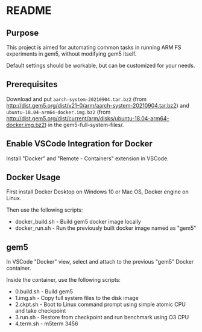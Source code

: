 # README

## Purpose

This project is aimed for automating common tasks in running ARM FS experiments in gem5, without modifying gem5 itself.

Default settings should be workable, but can be customized for your needs.

## Prerequisites

Download and put `aarch-system-20210904.tar.bz2` (from http://dist.gem5.org/dist/v21-0/arm/aarch-system-20210904.tar.bz2) and `ubuntu-18.04-arm64-docker.img.bz2` (from http://dist.gem5.org/dist/current/arm/disks/ubuntu-18.04-arm64-docker.img.bz2) in the gem5-full-system-files/.

## Enable VSCode Integration for Docker

Install "Docker" and "Remote - Containers" extension in VSCode.

## Docker Usage

First install Docker Desktop on Windows 10 or Mac OS, Docker engine on Linux.

Then use the following scripts:

- docker_build.sh - Build gem5 docker image locally
- docker_run.sh - Run the previously built docker image named as "gem5"

## gem5

In VSCode "Docker" view, select and attach to the previous "gem5" Docker container.

Inside the container, use the following scripts:

- 0.build.sh - Build gem5
- 1.img.sh - Copy full system files to the disk image
- 2.ckpt.sh - Boot to Linux command prompt using simple atomic CPU and take checkpoint
- 3.run.sh - Restore from checkpoint and run benchmark using O3 CPU
- 4.term.sh - m5term 3456
